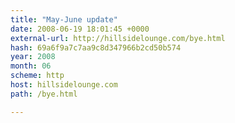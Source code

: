 ```yaml
---
title: "May-June update"
date: 2008-06-19 18:01:45 +0000
external-url: http://hillsidelounge.com/bye.html
hash: 69a6f9a7c7aa9c8d347966b2cd50b574
year: 2008
month: 06
scheme: http
host: hillsidelounge.com
path: /bye.html

---
```



